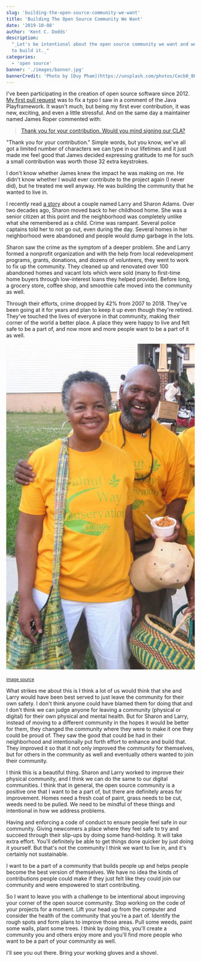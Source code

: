 ```yaml
---
slug: 'building-the-open-source-community-we-want'
title: 'Building The Open Source Community We Want'
date: '2019-10-08'
author: 'Kent C. Dodds'
description:
  "_Let's be intentional about the open source community we want and work hard
  to build it._"
categories:
  - 'open source'
banner: './images/banner.jpg'
bannerCredit: 'Photo by [Duy Pham](https://unsplash.com/photos/Cecb0_8Hx-o)'
---
```


I've been participating in the creation of open source software since 2012.
[My first pull request](https://github.com/playframework/playframework/pull/616)
was to fix a typo I saw in a comment of the Java Playframework. It wasn't much,
but being my first ever contribution, it was new, exciting, and even a little
stressful. And on the same day a maintainer named James Roper commented with:

> [Thank you for your contribution. Would you mind signing our CLA?](https://github.com/playframework/playframework/pull/616#issuecomment-11394747)

"Thank you for your contribution." Simple words, but you know, we've all got a
limited number of characters we can type in our lifetimes and it just made me
feel good that James decided expressing gratitude to me for such a small
contribution was worth those 32 extra keystrokes.

I don't know whether James knew the impact he was making on me. He didn't know
whether I would ever contribute to the project again (I never did), but he
treated me well anyway. He was building the community that he wanted to live in.

I recently read
[a story](https://www.washingtonpost.com/lifestyle/2019/10/10/they-realized-crack-house-was-across-street-heres-how-this-couple-turned-around-their-wisconsin-neighborhood/)
about a couple named Larry and Sharon Adams. Over two decades ago, Sharon moved
back to her childhood home. She was a senior citizen at this point and the
neighborhood was completely unlike what she remembered as a child. Crime was
rampant. Several police captains told her to not go out, even during the day.
Several homes in her neighborhood were abandoned and people would dump garbage
in the lots.

Sharon saw the crime as the symptom of a deeper problem. She and Larry formed a
nonprofit organization and with the help from local redevelopment programs,
grants, donations, and dozens of volunteers, they went to work to fix up the
community. They cleaned up and renovated over 100 abandoned homes and vacant
lots which were sold (many to first-time home buyers through low-interest loans
they helped provide). Before long, a grocery store, coffee shop, and smoothie
cafe moved into the community as well.

Through their efforts, crime dropped by 42% from 2007 to 2018. They've been
going at it for years and plan to keep it up even though they're retired.
They've touched the lives of everyone in that community, making their corner of
the world a better place. A place they were happy to live and felt safe to be a
part of, and now more and more people want to be a part of it as well.

![Sharon and Larry](./images/sharon-and-larry.jpg)

<p>
  <small>
    <a
      target="_blank"
      rel="noopener noreferrer"
      href="https://www.washingtonpost.com/lifestyle/2019/10/10/they-realized-crack-house-was-across-street-heres-how-this-couple-turned-around-their-wisconsin-neighborhood/"
    >
      image source
    </a>
  </small>
</p>

What strikes me about this is I think a lot of us would think that she and Larry
would have been best served to just leave the community for their own safety. I
don't think anyone could have blamed them for doing that and I don't think we
can judge anyone for leaving a community (physical or digital) for their own
physical and mental health. But for Sharon and Larry, instead of moving to a
different community in the hopes it would be better for them, they changed the
community where they were to make it one they could be proud of. They saw the
good that could be had in their neighborhood and intentionally put forth effort
to enhance and build that. They improved it so that it not only improved the
community for themselves, but for others in the community as well and eventually
others wanted to join their community.

I think this is a beautiful thing. Sharon and Larry worked to improve their
physical community, and I think we can do the same to our digital communities. I
think that in general, the open source community is a positive one that I want
to be a part of, but there are definitely areas for improvement. Homes need a
fresh coat of paint, grass needs to be cut, weeds need to be pulled. We need to
be mindful of these things and intentional in how we address problems.

Having and enforcing a code of conduct to ensure people feel safe in our
community. Giving newcomers a place where they feel safe to try and succeed
through their slip-ups by doing some hand-holding. It will take extra effort.
You'll definitely be able to get things done quicker by just doing it yourself.
But that's not the community I think we want to live in, and it's certainly not
sustainable.

I want to be a part of a community that builds people up and helps people become
the best version of themselves. We have no idea the kinds of contributions
people could make if they just felt like they could join our community and were
empowered to start contributing.

So I want to leave you with a challenge to be intentional about improving your
corner of the open source community. Stop working on the code of your projects
for a moment. Lift your head up from the computer and consider the health of the
community that you're a part of. Identify the rough spots and form plans to
improve those areas. Pull some weeds, paint some walls, plant some trees. I
think by doing this, you'll create a community you and others enjoy more and
you'll find more people who want to be a part of your community as well.

I'll see you out there. Bring your working gloves and a shovel.
